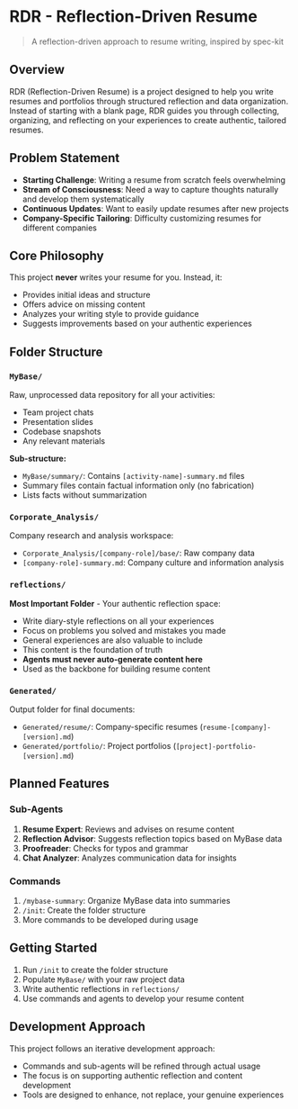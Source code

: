 # RDR - Reflection-Driven Resume

> A reflection-driven approach to resume writing, inspired by spec-kit

## Overview

RDR (Reflection-Driven Resume) is a project designed to help you write resumes and portfolios through structured reflection and data organization. Instead of starting with a blank page, RDR guides you through collecting, organizing, and reflecting on your experiences to create authentic, tailored resumes.

## Problem Statement

- **Starting Challenge**: Writing a resume from scratch feels overwhelming
- **Stream of Consciousness**: Need a way to capture thoughts naturally and develop them systematically
- **Continuous Updates**: Want to easily update resumes after new projects
- **Company-Specific Tailoring**: Difficulty customizing resumes for different companies

## Core Philosophy

This project **never** writes your resume for you. Instead, it:
- Provides initial ideas and structure
- Offers advice on missing content
- Analyzes your writing style to provide guidance
- Suggests improvements based on your authentic experiences

## Folder Structure

### `MyBase/`
Raw, unprocessed data repository for all your activities:
- Team project chats
- Presentation slides
- Codebase snapshots
- Any relevant materials

**Sub-structure:**
- `MyBase/summary/`: Contains `[activity-name]-summary.md` files
- Summary files contain factual information only (no fabrication)
- Lists facts without summarization

### `Corporate_Analysis/`
Company research and analysis workspace:
- `Corporate_Analysis/[company-role]/base/`: Raw company data
- `[company-role]-summary.md`: Company culture and information analysis

### `reflections/`
**Most Important Folder** - Your authentic reflection space:
- Write diary-style reflections on all your experiences
- Focus on problems you solved and mistakes you made
- General experiences are also valuable to include
- This content is the foundation of truth
- **Agents must never auto-generate content here**
- Used as the backbone for building resume content

### `Generated/`
Output folder for final documents:
- `Generated/resume/`: Company-specific resumes (`resume-[company]-[version].md`)
- `Generated/portfolio/`: Project portfolios (`[project]-portfolio-[version].md`)

## Planned Features

### Sub-Agents
1. **Resume Expert**: Reviews and advises on resume content
2. **Reflection Advisor**: Suggests reflection topics based on MyBase data
3. **Proofreader**: Checks for typos and grammar
4. **Chat Analyzer**: Analyzes communication data for insights

### Commands
1. `/mybase-summary`: Organize MyBase data into summaries
2. `/init`: Create the folder structure
3. More commands to be developed during usage

## Getting Started

1. Run `/init` to create the folder structure
2. Populate `MyBase/` with your raw project data
3. Write authentic reflections in `reflections/`
4. Use commands and agents to develop your resume content

## Development Approach

This project follows an iterative development approach:
- Commands and sub-agents will be refined through actual usage
- The focus is on supporting authentic reflection and content development
- Tools are designed to enhance, not replace, your genuine experiences
